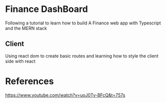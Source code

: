 # Finance DashBoard

Following a tutorial to learn how to build
A Finance web app with Typescript and the MERN stack

## Client
Using react dom to create basic routes and learning how to style the client side with react

# References

https://www.youtube.com/watch?v=uoJ0Tv-BFcQ&t=757s
